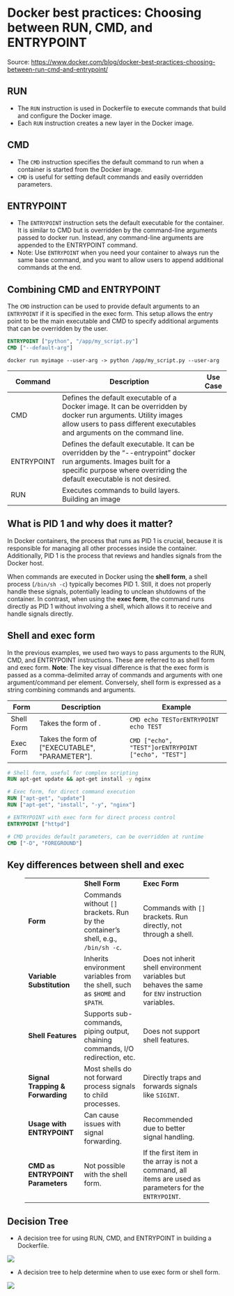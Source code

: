 # Docker best practices: Choosing between RUN, CMD, and ENTRYPOINT

Source: <https://www.docker.com/blog/docker-best-practices-choosing-between-run-cmd-and-entrypoint/>

## RUN

- The `RUN` instruction is used in Dockerfile to execute commands that build and configure the Docker image.
- Each `RUN` instruction creates a new layer in the Docker image.

## CMD

- The `CMD` instruction specifies the default command to run when a container is started from the Docker image.
- `CMD` is useful for setting default commands and easily overridden parameters.

## ENTRYPOINT

- The `ENTRYPOINT` instruction sets the default executable for the container. It is similar to CMD but is overridden by the command-line arguments passed to docker run. Instead, any command-line arguments are appended to the ENTRYPOINT command.
- Note: Use `ENTRYPOINT` when you need your container to always run the same base command, and you want to allow users to append additional commands at the end.

## Combining CMD and ENTRYPOINT

The `CMD` instruction can be used to provide default arguments to an `ENTRYPOINT` if it is specified in the exec form. This setup allows the entry point to be the main executable and CMD to specify additional arguments that can be overridden by the user.

```Dockerfile
ENTRYPOINT ["python", "/app/my_script.py"]
CMD ["--default-arg"]
```

```shell
docker run myimage --user-arg -> python /app/my_script.py --user-arg
```

| Command    | Description                                                                                                                                                                                  | Use Case |
| ---------- | -------------------------------------------------------------------------------------------------------------------------------------------------------------------------------------------- | -------- |
| CMD        | Defines the default executable of a Docker image. It can be overridden by docker run arguments. Utility images allow users to pass different executables and arguments on the command line.  |
| ENTRYPOINT | Defines the default executable. It can be overridden by the “--entrypoint” docker run arguments. Images built for a specific purpose where overriding the default executable is not desired. |
| RUN        | Executes commands to build layers. Building an image                                                                                                                                         |

## What is PID 1 and why does it matter?

In Docker containers, the process that runs as PID 1 is crucial, because it is responsible for managing all other processes inside the container. Additionally, PID 1 is the process that reviews and handles signals from the Docker host.

When commands are executed in Docker using the **shell form**, a shell process (`/bin/sh -c`) typically becomes PID 1. Still, it does not properly handle these signals, potentially leading to unclean shutdowns of the container. In contrast, when using the **exec form**, the command runs directly as PID 1 without involving a shell, which allows it to receive and handle signals directly.

## Shell and exec form

In the previous examples, we used two ways to pass arguments to the RUN, CMD, and ENTRYPOINT instructions. These are referred to as shell form and exec form. **Note**: The key visual difference is that the exec form is passed as a comma-delimited array of commands and arguments with one argument/command per element. Conversely, shell form is expressed as a string combining commands and arguments.

| Form       | Description                                                  | Example                                             |
| ---------- | ------------------------------------------------------------ | --------------------------------------------------- |
| Shell Form | Takes the form of <INSTRUCTION> <COMMAND>.                   | `CMD echo TESTorENTRYPOINT echo TEST`               |
| Exec Form  | Takes the form of <INSTRUCTION> ["EXECUTABLE", "PARAMETER"]. | `CMD ["echo", "TEST"]orENTRYPOINT ["echo", "TEST"]` |

```Dockerfile
# Shell form, useful for complex scripting
RUN apt-get update && apt-get install -y nginx

# Exec form, for direct command execution
RUN ["apt-get", "update"]
RUN ["apt-get", "install", "-y", "nginx"]
```

```Dockerfile
# ENTRYPOINT with exec form for direct process control
ENTRYPOINT ["httpd"]

# CMD provides default parameters, can be overridden at runtime
CMD ["-D", "FOREGROUND"]
```

## Key differences between shell and exec

<figure class="wp-block-table"><table><tbody><tr><td></td><td><strong>Shell Form</strong></td><td><strong>Exec Form</strong></td></tr><tr><td><strong>Form</strong></td><td>Commands without <code>[]</code> brackets. Run by the container’s shell, e.g., <code>/bin/sh -c</code>.</td><td>Commands with <code>[]</code> brackets. Run directly, not through a shell.</td></tr><tr><td><strong>Variable Substitution</strong></td><td>Inherits environment variables from the shell, such as <code>$HOME</code> and <code>$PATH</code>.</td><td>Does not inherit shell environment variables but behaves the same for <code>ENV</code> instruction variables.</td></tr><tr><td><strong>Shell Features</strong></td><td>Supports sub-commands, piping output, chaining commands, I/O redirection, etc.</td><td>Does not support shell features.</td></tr><tr><td><strong>Signal Trapping &amp; Forwarding</strong></td><td>Most shells do not forward process signals to child processes.</td><td>Directly traps and forwards signals like <code>SIGINT</code>.</td></tr><tr><td><strong>Usage with ENTRYPOINT</strong></td><td>Can cause issues with signal forwarding.</td><td>Recommended due to better signal handling.</td></tr><tr><td><strong>CMD as ENTRYPOINT Parameters</strong></td><td>Not possible with the shell form.</td><td>If the first item in the array is not a command, all items are used as parameters for the <code>ENTRYPOINT</code>.</td></tr></tbody></table></figure>

## Decision Tree

- A decision tree for using RUN, CMD, and ENTRYPOINT in building a Dockerfile.

![](https://www.docker.com/wp-content/uploads/2024/07/2400x1260_run-cmd-entrypoint-980x515.png)

- A decision tree to help determine when to use exec form or shell form.

![](https://www.docker.com/wp-content/uploads/2024/07/2400x1260_decision-tree-exec-vs-shell-980x515.png)
